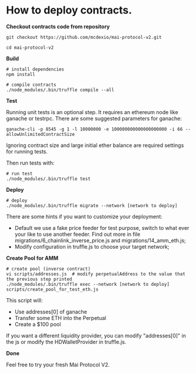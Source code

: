 # How to deploy contracts.

**Checkout contracts code from repository**

```shell
git checkout https://github.com/mcdexio/mai-protocol-v2.git

cd mai-protocol-v2
```

**Build**

```
# install dependencies
npm install

# compile contracts
./node_modules/.bin/truffle compile --all
```

**Test**

Running unit tests is an optional step. It requires an ethereum node like ganache or testrpc. There are some suggested parameters for ganache:

```
ganache-cli -p 8545 -g 1 -l 10000000 -e 100000000000000000000 -i 66 --allowUnlimitedContractSize
```

Ignoring contract size and large initial ether balance are required settings for running tests.

Then run tests with:

```shell
# run test
./node_modules/.bin/truffle test
```

**Deploy**

```shell
# deploy
./node_modules/.bin/truffle migrate --network [network to deploy]
```

There are some hints if you want to customize your deployment:

- Default we use a fake price feeder for test purpose, switch to what ever your like to use another feeder. Find out more in file migrations/6_chainlink_inverse_price.js and migrations/14_amm_eth.js;
- Modify configuration in truffle.js to choose your target network;

**Create Pool for AMM**

```shell
# create pool (inverse contract)
vi scripts/addresses.js  # modify perpetualAddress to the value that the previous step printed
./node_modules/.bin/truffle exec --network [network to deploy] scripts/create_pool_for_test_eth.js
```

This script will:
* Use addresses[0] of ganache
* Transfer some ETH into the Perpetual
* Create a $100 pool

If you want a different liquidity provider, you can modify "addresses[0]" in the js or modify the HDWalletProvider in truffle.js.

**Done**

Feel free to try your fresh Mai Protocol V2.

